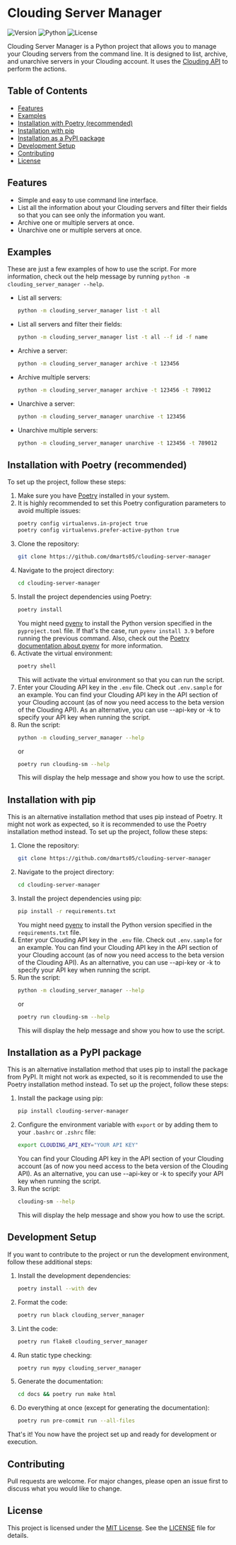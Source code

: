 # Clouding Server Manager
![Version](https://img.shields.io/badge/Version-1.0.4-brightgreen.svg)
![Python](https://img.shields.io/badge/Python-3.9-brightgreen.svg)
![License](https://img.shields.io/badge/License-MIT-blue.svg)

Clouding Server Manager is a Python project that allows you to manage your Clouding servers from the command line. It is designed to list, archive, and unarchive servers in your Clouding account. It uses the [Clouding API](https://api.clouding.io/docs) to perform the actions.

## Table of Contents
* [Features](#features)
* [Examples](#examples)
* [Installation with Poetry (recommended)](#installation-with-poetry-recommended)
* [Installation with pip](#installation-with-pip)
* [Installation as a PyPI package](#installation-as-a-pypi-package)
* [Development Setup](#development-setup)
* [Contributing](#contributing)
* [License](#license)

## Features
* Simple and easy to use command line interface.
* List all the information about your Clouding servers and filter their fields so that you can see only the information you want.
* Archive one or multiple servers at once.
* Unarchive one or multiple servers at once.

## Examples
These are just a few examples of how to use the script. For more information, check out the help message by running `python -m clouding_server_manager --help`.
* List all servers:
    ```bash
    python -m clouding_server_manager list -t all
    ```
* List all servers and filter their fields:
    ```bash
    python -m clouding_server_manager list -t all --f id -f name
    ```
* Archive a server:
    ```bash
    python -m clouding_server_manager archive -t 123456
    ```
* Archive multiple servers:
    ```bash
    python -m clouding_server_manager archive -t 123456 -t 789012
    ```
* Unarchive a server:
    ```bash
    python -m clouding_server_manager unarchive -t 123456
    ```
* Unarchive multiple servers:
    ```bash
    python -m clouding_server_manager unarchive -t 123456 -t 789012
    ```

## Installation with Poetry (recommended)
To set up the project, follow these steps:
1. Make sure you have [Poetry](https://python-poetry.org/docs/#installing-with-the-official-installer) installed in your system.
2. It is highly recommended to set this Poetry configuration parameters to avoid multiple issues:
    ```bash
    poetry config virtualenvs.in-project true
    poetry config virtualenvs.prefer-active-python true
    ```
3. Clone the repository:
    ```bash
    git clone https://github.com/dmarts05/clouding-server-manager
    ```
4. Navigate to the project directory:
    ```bash
    cd clouding-server-manager
    ```
5. Install the project dependencies using Poetry:
    ```bash
    poetry install
    ```
    You might need [pyenv](https://github.com/pyenv/pyenv) to install the Python version specified in the `pyproject.toml` file. If that's the case, run `pyenv install 3.9` before running the previous command. Also, check out the [Poetry documentation about pyenv](https://python-poetry.org/docs/managing-environments/) for more information.
6. Activate the virtual environment:
    ```bash
    poetry shell
    ```
    This will activate the virtual environment so that you can run the script.
7. Enter your Clouding API key in the `.env` file. Check out `.env.sample` for an example. You can find your Clouding API key in the API section of your Clouding account (as of now you need access to the beta version of the Clouding API). As an alternative, you can use --api-key or -k to specify your API key when running the script.
8. Run the script:
    ```bash
    python -m clouding_server_manager --help
    ```
    or
    ```bash
    poetry run clouding-sm --help
    ```
    This will display the help message and show you how to use the script.

## Installation with pip
This is an alternative installation method that uses pip instead of Poetry. It might not work as expected, so it is recommended to use the Poetry installation method instead. To set up the project, follow these steps:
1. Clone the repository:
    ```bash
    git clone https://github.com/dmarts05/clouding-server-manager
    ```
2. Navigate to the project directory:
    ```bash
    cd clouding-server-manager
    ```
3. Install the project dependencies using pip:
    ```bash
    pip install -r requirements.txt
    ```
    You might need [pyenv](https://github.com/pyenv/pyenv) to install the Python version specified in the `requirements.txt` file.
4. Enter your Clouding API key in the `.env` file. Check out `.env.sample` for an example. You can find your Clouding API key in the API section of your Clouding account (as of now you need access to the beta version of the Clouding API). As an alternative, you can use --api-key or -k to specify your API key when running the script.
5. Run the script:
    ```bash
    python -m clouding_server_manager --help
    ```
    or
    ```bash
    poetry run clouding-sm --help
    ```
    This will display the help message and show you how to use the script.

## Installation as a PyPI package
This is an alternative installation method that uses pip to install the package from PyPI. It might not work as expected, so it is recommended to use the Poetry installation method instead. To set up the project, follow these steps:
1. Install the package using pip:
    ```bash
    pip install clouding-server-manager
    ```
2. Configure the environment variable with `export` or by adding them to your `.bashrc` or `.zshrc` file:
    ```bash
    export CLOUDING_API_KEY="YOUR API KEY"
    ```
    You can find your Clouding API key in the API section of your Clouding account (as of now you need access to the beta version of the Clouding API). As an alternative, you can use --api-key or -k to specify your API key when running the script.
2. Run the script:
    ```bash
    clouding-sm --help
    ```
    This will display the help message and show you how to use the script.

## Development Setup
If you want to contribute to the project or run the development environment, follow these additional steps:
1. Install the development dependencies:
    ```bash
    poetry install --with dev
    ```
2. Format the code:
    ```bash
    poetry run black clouding_server_manager
    ```
3. Lint the code:
    ```bash
    poetry run flake8 clouding_server_manager
    ```
4. Run static type checking:
    ```bash
    poetry run mypy clouding_server_manager
    ```
5. Generate the documentation:
    ```bash
    cd docs && poetry run make html
    ```
6. Do everything at once (except for generating the documentation):
    ```bash
    poetry run pre-commit run --all-files
    ```
That's it! You now have the project set up and ready for development or execution.

## Contributing
Pull requests are welcome. For major changes, please open an issue first to discuss what you would like to change.

## License
This project is licensed under the [MIT License](https://choosealicense.com/licenses/mit/). See the [LICENSE](LICENSE) file for details.